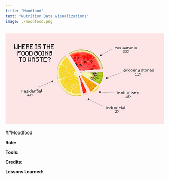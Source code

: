 ```yaml
---
title: "Moodfood"
text: "Nutrition Data Visualizations"
image: ./moodfood.png
---
```


![Hero](./moodfood.png)

##Moodfood

**Role:**

**Tools:**

**Credits:**

**Lessons Learned:**

